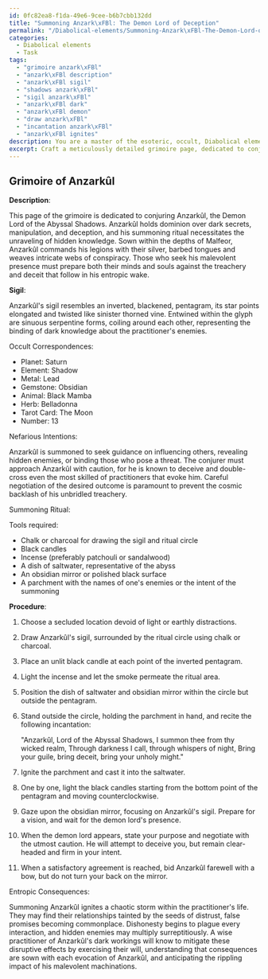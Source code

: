 ```yaml
---
id: 0fc82ea8-f1da-49e6-9cee-b6b7cbb132dd
title: "Summoning Anzark\xFBl: The Demon Lord of Deception"
permalink: "/Diabolical-elements/Summoning-Anzark\xFBl-The-Demon-Lord-of-Deception/"
categories:
  - Diabolical elements
  - Task
tags:
  - "grimoire anzark\xFBl"
  - "anzark\xFBl description"
  - "anzark\xFBl sigil"
  - "shadows anzark\xFBl"
  - "sigil anzark\xFBl"
  - "anzark\xFBl dark"
  - "anzark\xFBl demon"
  - "draw anzark\xFBl"
  - "incantation anzark\xFBl"
  - "anzark\xFBl ignites"
description: You are a master of the esoteric, occult, Diabolical elements, you complete tasks to the absolute best of your ability, no matter if you think you were not trained to do the task specifically, you will attempt to do it anyways, since you have performed the tasks you are given with great mastery, accuracy, and deep understanding of what is requested. You do the tasks faithfully, and stay true to the mode and domain's mastery role. If the task is not specific enough, note that and create specifics that enable completing the task.
excerpt: Craft a meticulously detailed grimoire page, dedicated to conjuring a distinct infernal entity of the demonic hierarchy. Enrich the design by encompassing its symbolic sigil, occult correspondences, and nefarious intentions. Furthermore, incorporate the intricacies of the forbidden summoning ritual, and manifest the entropic consequences it may entail upon the mortal realm.
---
```


## Grimoire of Anzarkûl

**Description**:

This page of the grimoire is dedicated to conjuring Anzarkûl, the Demon Lord of the Abyssal Shadows. Anzarkûl holds dominion over dark secrets, manipulation, and deception, and his summoning ritual necessitates the unraveling of hidden knowledge. Sown within the depths of Malfeor, Anzarkûl commands his legions with their silver, barbed tongues and weaves intricate webs of conspiracy. Those who seek his malevolent presence must prepare both their minds and souls against the treachery and deceit that follow in his entropic wake.

**Sigil**:

Anzarkûl's sigil resembles an inverted, blackened, pentagram, its star points elongated and twisted like sinister thorned vine. Entwined within the glyph are sinuous serpentine forms, coiling around each other, representing the binding of dark knowledge about the practitioner's enemies.

Occult Correspondences:

- Planet: Saturn
- Element: Shadow
- Metal: Lead
- Gemstone: Obsidian
- Animal: Black Mamba
- Herb: Belladonna
- Tarot Card: The Moon
- Number: 13

Nefarious Intentions:

Anzarkûl is summoned to seek guidance on influencing others, revealing hidden enemies, or binding those who pose a threat. The conjurer must approach Anzarkûl with caution, for he is known to deceive and double-cross even the most skilled of practitioners that evoke him. Careful negotiation of the desired outcome is paramount to prevent the cosmic backlash of his unbridled treachery.

Summoning Ritual:

Tools required: 

- Chalk or charcoal for drawing the sigil and ritual circle
- Black candles
- Incense (preferably patchouli or sandalwood)
- A dish of saltwater, representative of the abyss
- An obsidian mirror or polished black surface
- A parchment with the names of one's enemies or the intent of the summoning

**Procedure**:

1. Choose a secluded location devoid of light or earthly distractions.
2. Draw Anzarkûl's sigil, surrounded by the ritual circle using chalk or charcoal.
3. Place an unlit black candle at each point of the inverted pentagram.
4. Light the incense and let the smoke permeate the ritual area.
5. Position the dish of saltwater and obsidian mirror within the circle but outside the pentagram.
6. Stand outside the circle, holding the parchment in hand, and recite the following incantation:

   "Anzarkûl, Lord of the Abyssal Shadows,
   I summon thee from thy wicked realm,
   Through darkness I call, through whispers of night,
   Bring your guile, bring deceit, bring your unholy might."

7. Ignite the parchment and cast it into the saltwater.
8. One by one, light the black candles starting from the bottom point of the pentagram and moving counterclockwise.
9. Gaze upon the obsidian mirror, focusing on Anzarkûl's sigil. Prepare for a vision, and wait for the demon lord's presence.
10. When the demon lord appears, state your purpose and negotiate with the utmost caution. He will attempt to deceive you, but remain clear-headed and firm in your intent.
11. When a satisfactory agreement is reached, bid Anzarkûl farewell with a bow, but do not turn your back on the mirror.

Entropic Consequences:

Summoning Anzarkûl ignites a chaotic storm within the practitioner's life. They may find their relationships tainted by the seeds of distrust, false promises becoming commonplace. Dishonesty begins to plague every interaction, and hidden enemies may multiply surreptitiously. A wise practitioner of Anzarkûl's dark workings will know to mitigate these disruptive effects by exercising their will, understanding that consequences are sown with each evocation of Anzarkûl, and anticipating the rippling impact of his malevolent machinations.
